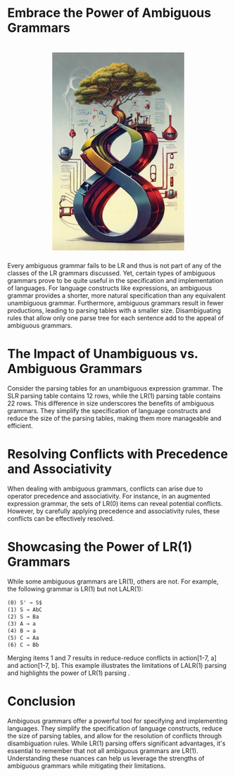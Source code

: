 # Embrace the Power of Ambiguous Grammars

# <center><img src="pictures/compiler.jpg" width="300"/>

Every ambiguous grammar fails to be LR and thus is not part of any of the classes of the LR grammars discussed. Yet, certain types of ambiguous grammars prove to be quite useful in the specification and implementation of languages. For language constructs like expressions, an ambiguous grammar provides a shorter, more natural specification than any equivalent unambiguous grammar. Furthermore, ambiguous grammars result in fewer productions, leading to parsing tables with a smaller size. Disambiguating rules that allow only one parse tree for each sentence add to the appeal of ambiguous grammars.

# The Impact of Unambiguous vs. Ambiguous Grammars

Consider the parsing tables for an unambiguous expression grammar. The SLR parsing table contains 12 rows, while the LR(1) parsing table contains 22 rows. This difference in size underscores the benefits of ambiguous grammars. They simplify the specification of language constructs and reduce the size of the parsing tables, making them more manageable and efficient.

# Resolving Conflicts with Precedence and Associativity

When dealing with ambiguous grammars, conflicts can arise due to operator precedence and associativity. For instance, in an augmented expression grammar, the sets of LR(0) items can reveal potential conflicts. However, by carefully applying precedence and associativity rules, these conflicts can be effectively resolved.

# Showcasing the Power of LR(1) Grammars

While some ambiguous grammars are LR(1), others are not. For example, the following grammar is LR(1) but not LALR(1):

```
(0) S' → S$
(1) S → AbC
(2) S → Ba
(3) A → a
(4) B → a
(5) C → Aa
(6) C → Bb
```

Merging items 1 and 7 results in reduce-reduce conflicts in action[1-7, a] and action[1-7, b]. This example illustrates the limitations of LALR(1) parsing and highlights the power of LR(1) parsing .

# Conclusion

Ambiguous grammars offer a powerful tool for specifying and implementing languages. They simplify the specification of language constructs, reduce the size of parsing tables, and allow for the resolution of conflicts through disambiguation rules. While LR(1) parsing offers significant advantages, it's essential to remember that not all ambiguous grammars are LR(1). Understanding these nuances can help us leverage the strengths of ambiguous grammars while mitigating their limitations.